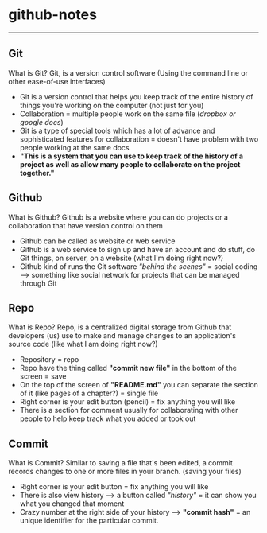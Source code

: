 # github-notes
---
## Git
What is Git? Git, is a version control software (Using the command line or other ease-of-use interfaces)

* Git is a version control that helps you keep track of the entire history of things you're working on the computer (not just for you)
* Collaboration = multiple people work on the same file (*dropbox or google docs*)
* Git is a type of special tools which has a lot of advance and sophisticated features for collaboration = doesn't have problem with two people working at the same docs
* **"This is a system that you can use to keep track of the history of a project as well as allow many people to collaborate on the project together."**

## Github
What is Github? Github is a website where you can do projects or a collaboration that have version control on them

* Github can be called as website or web service
* Github is a web service to sign up and have an account and do stuff, do Git things, on server, on a website (what I'm doing right now?)
* Github kind of runs the Git software *"behind the scenes"* = social coding --> something like social network for projects that can be managed through Git

## Repo
What is Repo? Repo, is a centralized digital storage from Github that developers (us) use to make and manage changes to an application's source code (like what I am doing right now?)

* Repository = repo
* Repo have the thing called **"commit new file"** in the bottom of the screen = save
* On the top of the screen of **"README.md"** you can separate the section of it (like pages of a chapter?) = single file 
* Right corner is your edit button (pencil) = fix anything you will like
* There is a section for comment usually for collaborating with other people to help keep track what you added or took out

## Commit
What is Commit? Similar to saving a file that's been edited, a commit records changes to one or more files in your branch. (saving your files)

* Right corner is your edit button = fix anything you will like
* There is also view history --> a button called *"history"* = it can show you what you changed that moment
* Crazy number at the right side of your history --> **"commit hash"** = an unique identifier for the particular commit. 
